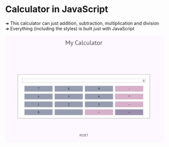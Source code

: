 # Calculator in JavaScript

➜ This calculator can just addition, subtraction, multiplication and division <br/>
➜ Everything (including the styles) is built just with JavaScript

![image](image.png "Image")
